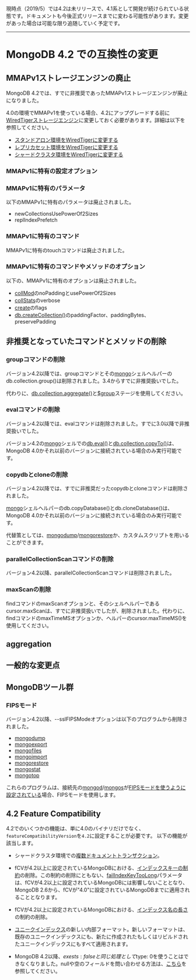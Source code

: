<!-- マニュアルっぽいので「ですます」で -->
<!-- 他のマニュアルを参照する場合、どちらかというと英語タイトルそのままで。文章の一部になっていて、訳さないと変な場合は日本語に訳す。 -->
<!-- NOTE: とかの囲みは、QiitaのMDで対応するものがなさそうなので、注意：brなどとしてごまかす？ ```text: かと思ったがそうすると中身のMD記法が解釈されない。divかと思ったがQiitaはstyle属性適用されない。divで囲んでタイトルはstrong、中身は自前でタグを書くのが見た目的には一番マシっぽい。 -->
<!-- SEE ALSO: は参照：、WARNING: は警告： -->
<!-- 英単語・数字の周りに空白をいれるか？ -->
<!-- restの`、``と、Qiita Markdownの対応は？ -->
<!-- credentials 資格情報？ -->
現時点（2019/5）では4.2は未リリースで、4.1系として開発が続けられている状態です。ドキュメントも今後正式リリースまでに変わる可能性があります。変更があった場合は可能な限り追随していく予定です。

------------------------------
# MongoDB 4.2 での互換性の変更

## MMAPv1ストレージエンジンの廃止

MongoDB 4.2では、すでに非推奨であったMMAPv1ストレージエンジンが廃止になりました。

4.0の環境でMMAPv1を使っている場合、4.2にアップグレードする前に[WiredTigerストレージエンジン](https://docs.mongodb.com/master/core/wiredtiger/)に変更しておく必要があります。詳細は以下を参照してください。

- [スタンドアロン環境をWiredTigerに変更する](https://docs.mongodb.com/master/tutorial/change-standalone-wiredtiger/)
- [レプリカセット環境をWiredTigerに変更する](https://docs.mongodb.com/master/tutorial/change-replica-set-wiredtiger/)
- [シャードクラスタ環境をWiredTigerに変更する](https://docs.mongodb.com/master/tutorial/change-sharded-cluster-wiredtiger/)

### MMAPv1に特有の設定オプション

### MMAPv1に特有のパラメータ

以下のMMAPv1に特有のパラメータは廃止されました。

- newCollectionsUsePowerOf2Sizes
- replIndexPrefetch

### MMAPv1に特有のコマンド

MMAPv1に特有のtouchコマンドは廃止されました。

### MMAPv1に特有のコマンドやメソッドのオプション

以下の、MMAPv1に特有のオプションは廃止されました。

- [collMod](https://docs.mongodb.com/master/reference/command/collMod/#dbcmd.collMod)のnoPaddingとusePowerOf2Sizes
- [collStats](https://docs.mongodb.com/master/reference/command/collStats/#dbcmd.collStats)のverbose
- [create](https://docs.mongodb.com/master/reference/command/create/#dbcmd.create)のflags
- [db.createCollection()](https://docs.mongodb.com/master/reference/method/db.createCollection/#db.createCollection)のpaddingFactor、paddingBytes、preservePadding

## 非推奨となっていたコマンドとメソッドの削除

### groupコマンドの削除

バージョン4.2以降では、groupコマンドとその[mongo](https://docs.mongodb.com/master/reference/program/mongo/#bin.mongo)シェルヘルパーのdb.collection.group()は削除されました。3.4からすでに非推奨扱いでした。

代わりに、[db.collection.aggregate()](https://docs.mongodb.com/master/reference/method/db.collection.aggregate/#db.collection.aggregate)と[$group](https://docs.mongodb.com/master/reference/operator/aggregation/group/#pipe._S_group)ステージを使用してください。

### evalコマンドの削除

バージョン4.2以降では、evalコマンドは削除されました。すでに3.0以降で非推奨扱いでした。

バージョン4.2の[mongo](https://docs.mongodb.com/master/reference/program/mongo/#bin.mongo)シェルでの[db.eval()](https://docs.mongodb.com/master/reference/method/db.eval/#db.eval)と[db.collection.copyTo()](https://docs.mongodb.com/master/reference/method/db.collection.copyTo/#db.collection.copyTo)は、MongoDB 4.0かそれ以前のバージョンに接続されている場合のみ実行可能です。

### copydbとcloneの削除

バージョン4.2以降では、すでに非推奨だったcopydbとcloneコマンドは削除されました。

[mongo](https://docs.mongodb.com/master/reference/program/mongo/#bin.mongo)シェルヘルパーのdb.copyDatabase()とdb.cloneDatabase()は、MongoDB 4.0かそれ以前のバージョンに接続されている場合のみ実行可能です。

代替策としては、[mongodump](https://docs.mongodb.com/master/reference/program/mongodump/#bin.mongodump)/[mongorestore](https://docs.mongodb.com/master/reference/program/mongorestore/#bin.mongorestore)か、カスタムスクリプトを用いることができます。

### parallelCollectionScanコマンドの削除

バージョン4.2以降、parallelCollectionScanコマンドは削除されました。

### maxScanの削除

findコマンドのmaxScanオプションと、そのシェルヘルパーであるcursor.maxScanは、すでに非推奨扱いでしたが、削除されました。代わりに、findコマンドのmaxTimeMSオプションか、ヘルパーのcursor.maxTimeMS()を使用してください。

## aggregation

## 一般的な変更点

## MongoDBツール群

### FIPSモード

バージョン4.2以降、--sslFIPSModeオプションは以下のプログラムから削除されました。

- [mongodump](https://docs.mongodb.com/master/reference/program/mongodump/#bin.mongodump)
- [mongoexport](https://docs.mongodb.com/master/reference/program/mongoexport/#bin.mongoexport)
- [mongofiles](https://docs.mongodb.com/master/reference/program/mongofiles/#bin.mongofiles)
- [mongoimport](https://docs.mongodb.com/master/reference/program/mongoimport/#bin.mongoimport)
- [mongorestore](https://docs.mongodb.com/master/reference/program/mongorestore/#bin.mongorestore)
- [mongostat](https://docs.mongodb.com/master/reference/program/mongostat/#bin.mongostat)
- [mongotop](https://docs.mongodb.com/master/reference/program/mongotop/#bin.mongotop)

これらのプログラムは、接続先の[mongod](https://docs.mongodb.com/master/reference/program/mongod/#bin.mongod)/[mongos](https://docs.mongodb.com/master/reference/program/mongos/#bin.mongos)が[FIPSモードを使うように設定されている](https://docs.mongodb.com/master/tutorial/configure-fips/)場合、FIPSモードを使用します。

## 4.2 Feature Compatibility

4.2でのいくつかの機能は、単に4.0のバイナリだけでなく、`featureCompatibilityVersion`を`4.2`に設定することが必要です。
以下の機能が該当します。

- シャードクラスタ環境での[複数ドキュメントトランザクション](https://docs.mongodb.com/master/release-notes/4.2/#txn-sharded-clusters)。

- fCVが4.2以上に設定されているMongoDBにおける、[インデックスキーの制約](https://docs.mongodb.com/master/reference/limits/#Index-Key-Limit)の削除。この制約の削除にともない、[failIndexKeyTooLong](https://docs.mongodb.com/master/reference/parameters/#param.failIndexKeyTooLong)パラメータは、fCVが4.2以上に設定されているMongoDBには影響しないこととなり、MongoDB 2.6から、fCVが"4.0"に設定されているMongoDBまでに適用されることとなります。

- fCVが4.2以上に設定されているMongoDBにおける、[インデックス名の長さ](https://docs.mongodb.com/master/reference/limits/#Index-Name-Length)の制約の削除。

- [ユニークインデックス](https://docs.mongodb.com/master/core/index-unique/)の新しい内部フォーマット。新しいフォーマットは、既存のユニークインデックスにも、新たに作成されたもしくはリビルドされたユニークインデックスにもすべて適用されます。

- MongoDB 4.2以降、$exests: falseと同じ処理として$type: 0を使うことはできなくなりました。nullや空のフィールドを問い合わせる方法は、[こちら](https://docs.mongodb.com/master/tutorial/query-for-null-fields/)を参照してください。
